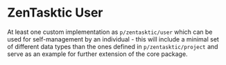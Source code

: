 # ZenTasktic User

At least one custom implementation as `p/zentasktic/user` which can be used for self-management by an individual - this will include a minimal set of different data types than the ones defined in `p/zentasktic/project` and serve as an example for further extension of the core package.

